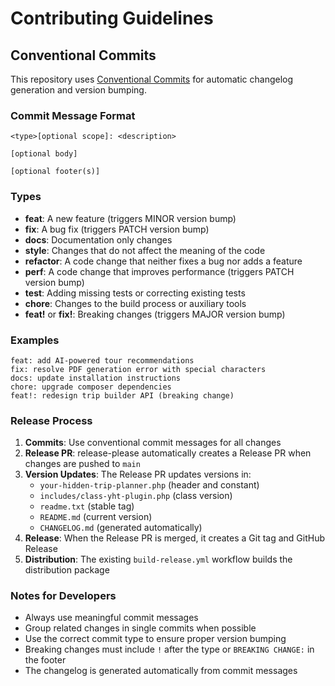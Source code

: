 # Contributing Guidelines

## Conventional Commits

This repository uses [Conventional Commits](https://www.conventionalcommits.org/) for automatic changelog generation and version bumping.

### Commit Message Format

```
<type>[optional scope]: <description>

[optional body]

[optional footer(s)]
```

### Types

- **feat**: A new feature (triggers MINOR version bump)
- **fix**: A bug fix (triggers PATCH version bump)
- **docs**: Documentation only changes
- **style**: Changes that do not affect the meaning of the code
- **refactor**: A code change that neither fixes a bug nor adds a feature
- **perf**: A code change that improves performance (triggers PATCH version bump)
- **test**: Adding missing tests or correcting existing tests
- **chore**: Changes to the build process or auxiliary tools
- **feat!** or **fix!**: Breaking changes (triggers MAJOR version bump)

### Examples

```
feat: add AI-powered tour recommendations
fix: resolve PDF generation error with special characters
docs: update installation instructions
chore: upgrade composer dependencies
feat!: redesign trip builder API (breaking change)
```

### Release Process

1. **Commits**: Use conventional commit messages for all changes
2. **Release PR**: release-please automatically creates a Release PR when changes are pushed to `main`
3. **Version Updates**: The Release PR updates versions in:
   - `your-hidden-trip-planner.php` (header and constant)
   - `includes/class-yht-plugin.php` (class version)
   - `readme.txt` (stable tag)
   - `README.md` (current version)
   - `CHANGELOG.md` (generated automatically)
4. **Release**: When the Release PR is merged, it creates a Git tag and GitHub Release
5. **Distribution**: The existing `build-release.yml` workflow builds the distribution package

### Notes for Developers

- Always use meaningful commit messages
- Group related changes in single commits when possible
- Use the correct commit type to ensure proper version bumping
- Breaking changes must include `!` after the type or `BREAKING CHANGE:` in the footer
- The changelog is generated automatically from commit messages